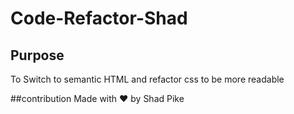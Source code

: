 # Code-Refactor-Shad

## Purpose
To Switch to semantic HTML and refactor css to be more readable


##contribution
Made with ❤️ by Shad Pike
